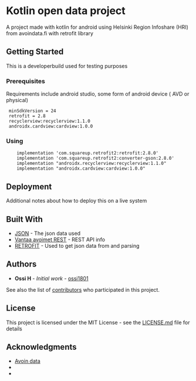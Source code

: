 # Kotlin open data project

A project made with kotlin for android using Helsinki Region Infoshare (HRI) from avoindata.fi  with retrofit library

## Getting Started

This is a developerbuild used for testing purposes 

### Prerequisites

Requirements include android studio, some form of android device ( AVD or physical)

```
 minSdkVersion = 24
 retrofit = 2.8
 recyclerview:recyclerview:1.1.0
 androidx.cardview:cardview:1.0.0
```

### Using
```
	implementation 'com.squareup.retrofit2:retrofit:2.8.0'
    implementation 'com.squareup.retrofit2:converter-gson:2.8.0'
    implementation "androidx.recyclerview:recyclerview:1.1.0"
    implementation "androidx.cardview:cardview:1.0.0"
```




## Deployment

 Additional notes about how to deploy this on a live system

## Built With

* [JSON](http://gis.vantaa.fi/rest/tyopaikat/v1) - The json data used
* [Vantaa avoimet REST](http://gis.vantaa.fi/rajapinnat/rest_tyopaikat.html) - REST API info
* [RETROFIT](https://square.github.io/retrofit/) - Used to get json data from and parsing




## Authors

* **Ossi H** - *Initial work* - [ossi1801](https://github.com/ossi1801)

See also the list of [contributors](https://github.com/your/project/contributors) who participated in this project.

## License

This project is licensed under the MIT License - see the [LICENSE.md](LICENSE.md) file for details

## Acknowledgments

* [Avoin data](https://www.avoindata.fi/)
* 
* 
